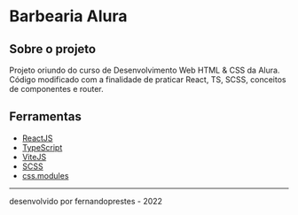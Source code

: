 # Barbearia Alura

## Sobre o projeto

Projeto oriundo do curso de Desenvolvimento Web HTML & CSS da Alura. Código modificado com a finalidade de praticar React, TS, SCSS, conceitos de componentes e router. 

## Ferramentas

- [ReactJS](https://pt-br.reactjs.org/)
- [TypeScript](https://www.typescriptlang.org/)
- [ViteJS](https://vitejs.dev/)
- [SCSS](https://sass-lang.com/)
- [css.modules](https://github.com/css-modules/css-modules)


---

desenvolvido por fernandoprestes - 2022